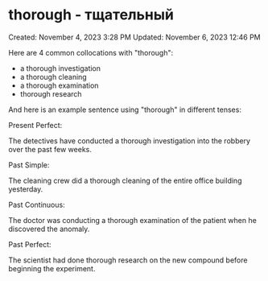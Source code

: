 # thorough - тщательный

Created: November 4, 2023 3:28 PM
Updated: November 6, 2023 12:46 PM

Here are 4 common collocations with "thorough":

- a thorough investigation
- a thorough cleaning
- a thorough examination
- thorough research

And here is an example sentence using "thorough" in different tenses:

Present Perfect:

The detectives have conducted a thorough investigation into the robbery over the past few weeks.

Past Simple:

The cleaning crew did a thorough cleaning of the entire office building yesterday.

Past Continuous:

The doctor was conducting a thorough examination of the patient when he discovered the anomaly.

Past Perfect:

The scientist had done thorough research on the new compound before beginning the experiment.